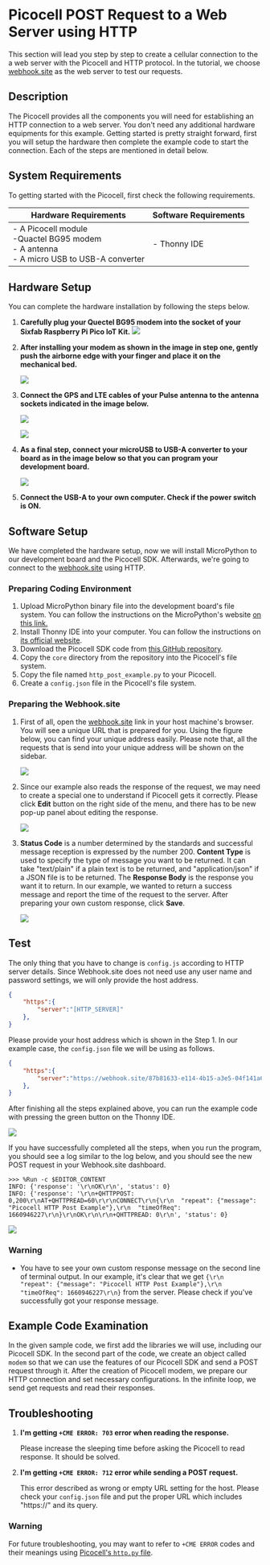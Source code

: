 # Picocell POST Request to a Web Server using HTTP

This section will lead you step by step to create a cellular connection to the a web server with the Picocell and HTTP protocol. In the tutorial, we choose [webhook.site](https://webhook.site) as the web server to test our requests.

## Description

The Picocell provides all the components you will need for establishing an HTTP connection to a web server. You don't need any additional hardware equipments for this example. Getting started is pretty straight forward, first you will setup the hardware then complete the example code to start the connection. Each of the steps are mentioned in detail below.

## System Requirements

To getting started with the Picocell, first check the following requirements.

| Hardware Requirements                                        | Software Requirements |
| ------------------------------------------------------------ | --------------------- |
| - A Picocell module<br />-Quactel BG95 modem<br />- A antenna<br />- A micro USB to USB-A converter | - Thonny IDE          |

## Hardware Setup

You can complete the hardware installation by following the steps below.

1. **Carefully plug your Quectel BG95 modem into the socket of your Sixfab Raspberry Pi Pico IoT Kit.**
   ![](assets/hw_step_1.png)

2. **After installing your modem as shown in the image in step one, gently push the airborne edge with your finger and place it on the mechanical bed.**

   ![](assets/hw_step_2.png)

3. **Connect the GPS and LTE cables of your Pulse antenna to the antenna sockets indicated in the image below.**

   ![](assets/hw_step_3.png)

   ![](assets/hw_step_4.png)

4. **As a final step, connect your microUSB to USB-A converter to your board as in the image below so that you can program your development board.**

   ![](assets/hw_step_5.png)

5. **Connect the USB-A to your own computer. Check if the power switch is ON.**

## Software Setup

We have completed the hardware setup, now we will install MicroPython to our development board and the Picocell SDK. Afterwards, we're going to connect to the [webhook.site](https://webhook.site) using HTTP.

### Preparing Coding Environment

1. Upload MicroPython binary file into the development board's file system. You can follow the instructions on the MicroPython's website [on this link.](https://micropython.org/download/rp2-pico/)
2. Install Thonny IDE into your computer. You can follow the instructions on [its official website](https://thonny.org/).
3. Download the Picocell SDK code from [this GitHub repository](https://github.com/sixfab/picocell_python-sdk/).
4. Copy the `core` directory from the repository into the Picocell's file system.
5. Copy the file named `http_post_example.py` to your Picocell.
6. Create a `config.json` file in the Picocell's file system.

### Preparing the Webhook.site

1. First of all, open the [webhook.site](https://webhook.site) link in your host machine's browser. You will see a unique URL that is prepared for you. Using the figure below, you can find your unique address easily. Please note that, all the requests that is send into your unique address will be shown on the sidebar.

   ![](assets/whs_step_1.png)

2. Since our example also reads the response of the request, we may need to create a special one to understand if Picocell gets it correctly. Please click **Edit** button on the right side of the menu, and there has to be new pop-up panel about editing the response.

   ![](assets/whs_step_2.png)

4. **Status Code** is a number determined by the standards and successful message reception is expressed by the number 200. **Content Type** is used to specify the type of message you want to be returned. It can take "text/plain" if a plain text is to be returned, and "application/json" if a JSON file is to be returned. The **Response Body** is the response you want it to return. In our example, we wanted to return a success message and report the time of the request to the server. After preparing your own custom response, click **Save**.

   ![](assets/whs_step_3.png)

## Test

The only thing that you have to change is `config.js` according to HTTP server details. Since Webhook.site does not need use any user name and password settings, we will only provide the host address. 

```json
{
    "https":{
        "server":"[HTTP_SERVER]"
    },
}
```

Please provide your host address  which is shown in the Step 1. In our example case, the `config.json` file we will be using as follows.

```json
{
    "https":{
        "server":"https://webhook.site/87b81633-e114-4b15-a3e5-04f141a68afa"
    },
}
```

After finishing all the steps explained above, you can run the example code with pressing the green button on the Thonny IDE.

![](assets/test_step_1.png)

If you have successfully completed all the steps, when you run the program, you should see a log similar to the log below, and you should see the new POST request in your Webhook.site dashboard.

```log
>>> %Run -c $EDITOR_CONTENT
INFO: {'response': '\r\nOK\r\n', 'status': 0}
INFO: {'response': '\r\n+QHTTPPOST: 0,200\r\nAT+QHTTPREAD=60\r\r\nCONNECT\r\n{\r\n  "repeat": {"message": "Picocell HTTP Post Example"},\r\n  "timeOfReq": 1660946227\r\n}\r\nOK\r\n\r\n+QHTTPREAD: 0\r\n', 'status': 0}
```

![](assets/test_step_2.png)

### Warning

* You have to see your own custom response message on the second line of terminal output. In our example, it's clear that we get `{\r\n  "repeat": {"message": "Picocell HTTP Post Example"},\r\n  "timeOfReq": 1660946227\r\n}` from the server. Please check if you've successfully got your response message.

## Example Code Examination

In the given sample code, we first add the libraries we will use, including our Picocell SDK. In the second part of the code, we create an object called `modem` so that we can use the features of our Picocell SDK and send a POST request  through it. After the creation of Picocell modem, we prepare our HTTP connection and set necessary configurations. In the infinite loop, we send get requests and read their responses.

## Troubleshooting

1. **I'm getting `+CME ERROR: 703` error when reading the response.**

   Please increase the sleeping time before asking the Picocell to read response. It should be solved.

2. **I'm getting `+CME ERROR: 712` error while sending a POST request.**

   This error described as wrong or empty URL setting for the host. Please check your `config.json` file and put the proper URL which includes "https://" and its query.

### Warning

For future troubleshooting, you may want to refer to `+CME ERROR` codes and their meanings using [Picocell's `http.py` file](https://github.com/sixfab/picocell_python-sdk/blob/dev/core/modules/http.py#L4).
